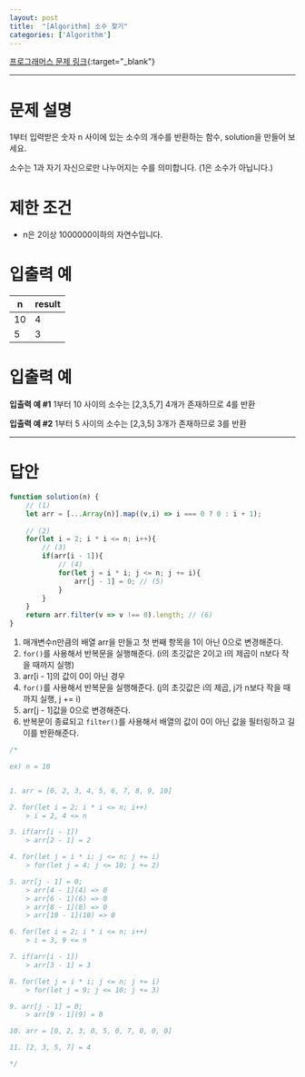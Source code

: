 ```yaml
---
layout: post 
title:  "[Algorithm] 소수 찾기"
categories: ['Algorithm']
---
```


[프로그래머스 문제 링크](https://programmers.co.kr/learn/courses/30/lessons/12921){:target="_blank"}

---

# 문제 설명

1부터 입력받은 숫자 n 사이에 있는 소수의 개수를 반환하는 함수, solution을 만들어 보세요.

소수는 1과 자기 자신으로만 나누어지는 수를 의미합니다.
(1은 소수가 아닙니다.)


# 제한 조건

- n은 2이상 1000000이하의 자연수입니다.


# 입출력 예

| n    | result |
| ---- | ------ |
| 10   | 4      |
| 5    | 3      |


# 입출력 예

**입출력 예 #1**
1부터 10 사이의 소수는 [2,3,5,7] 4개가 존재하므로 4를 반환

**입출력 예 #2**
1부터 5 사이의 소수는 [2,3,5] 3개가 존재하므로 3를 반환

---

# 답안

```js
function solution(n) {
    // (1)
    let arr = [...Array(n)].map((v,i) => i === 0 ? 0 : i + 1);
    
    // (2)
    for(let i = 2; i * i <= n; i++){
        // (3)
        if(arr[i - 1]){
            // (4)
            for(let j = i * i; j <= n; j += i){
                arr[j - 1] = 0; // (5)
            }
        }
    }
    return arr.filter(v => v !== 0).length; // (6)
}
```

1. 매개변수n만큼의 배열 arr을 만들고 첫 번째 항목을 1이 아닌 0으로 변경해준다.
2. `for()`를 사용해서 반복문을 실행해준다. (i의 초깃값은 2이고 i의 제곱이 n보다 작을 때까지 실행)
3. arr[i - 1]의 값이 0이 아닌 경우
4. `for()`를 사용해서 반복문을 실행해준다. (j의 초깃값은 i의 제곱, j가 n보다 작을 때까지 실행, j += i)
5. arr[j - 1]값을 0으로 변경해준다.
6. 반복문이 종료되고 `filter()`를 사용해서 배열의 값이 0이 아닌 값을 필터링하고 길이를 반환해준다.

```js
/*

ex) n = 10


1. arr = [0, 2, 3, 4, 5, 6, 7, 8, 9, 10]

2. for(let i = 2; i * i <= n; i++)
    > i = 2, 4 <= n

3. if(arr[i - 1])
    > arr[2 - 1] = 2

4. for(let j = i * i; j <= n; j += i)
    > for(let j = 4; j <= 10; j += 2)

5. arr[j - 1] = 0;
    > arr[4 - 1](4) => 0
    > arr[6 - 1](6) => 0
    > arr[8 - 1](8) => 0
    > arr[10 - 1](10) => 0

6. for(let i = 2; i * i <= n; i++)
    > i = 3, 9 <= n

7. if(arr[i - 1])
    > arr[3 - 1] = 3

8. for(let j = i * i; j <= n; j += i)
    > for(let j = 9; j <= 10; j += 3)

9. arr[j - 1] = 0;
    > arr[9 - 1](9) = 0

10. arr = [0, 2, 3, 0, 5, 0, 7, 0, 0, 0]

11. [2, 3, 5, 7] = 4

*/
```